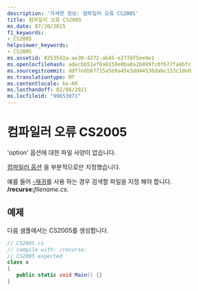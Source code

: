 ```yaml
---
description: '자세한 정보: 컴파일러 오류 CS2005'
title: 컴파일러 오류 CS2005
ms.date: 07/20/2015
f1_keywords:
- CS2005
helpviewer_keywords:
- CS2005
ms.assetid: 03535d2a-ae30-4272-ab45-e277df5ee8e1
ms.openlocfilehash: adecbb51ef6a0159e8ba8a2b089fc0f677fa6bfc
ms.sourcegitcommit: ddf7edb67715a5b9a45e3dd44536dabc153c1de0
ms.translationtype: MT
ms.contentlocale: ko-KR
ms.lasthandoff: 02/06/2021
ms.locfileid: "99653071"
---
```

# <a name="compiler-error-cs2005"></a>컴파일러 오류 CS2005

'option' 옵션에 대한 파일 사양이 없습니다.  
  
 [컴파일러 옵션](../language-reference/compiler-options/index.md) 을 부분적으로만 지정했습니다.  
  
 예를 들어 [-재귀](../language-reference/compiler-options/recurse-compiler-option.md)를 사용 하는 경우 검색할 파일을 지정 해야 합니다. **/recurse:**_filename_*_.cs_*.  
  
## <a name="example"></a>예제  

 다음 샘플에서는 CS2005를 생성합니다.  
  
```csharp  
// CS2005.cs  
// compile with: /recurse:  
// CS2005 expected  
class x  
{  
   public static void Main() {}  
}  
```
